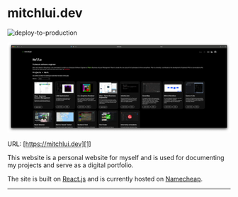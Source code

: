 # mitchlui.dev

![deploy-to-production](https://github.com/mitchLui/website/actions/workflows/build-and-deploy.yml/badge.svg)

![website](docs/website.png)

URL: [https://mitchlui.dev][1]

This website is a personal website for myself and is used for documenting my projects and serve as a digital portfolio.

The site is built on [React.js][2] and is currently hosted on [Namecheap][3].

---
[1]:https://mitchlui.dev
[2]:https://reactjs.org
[3]:https://www.namecheap.com